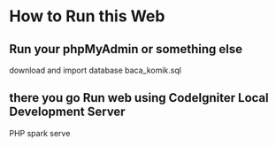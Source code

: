 # How to Run this Web

## Run your phpMyAdmin or something else
download and import database baca_komik.sql

## there you go Run web using CodeIgniter Local Development Server 
PHP spark serve 
